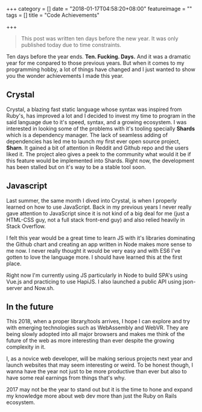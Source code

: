 +++
category = []
date = "2018-01-17T04:58:20+08:00"
featureimage = ""
tags = []
title = "Code Achievements"

+++
>  This post was written ten days before the new year. It was only published today due to time constraints.

Ten days before the year ends. **Ten. Fucking. Days.** And it was a dramatic year for me conpared to those previous years. But when it comes to my programming hobby, a lot of things have changed and I just wanted to show you the wonder achievements I made this year.

## Crystal
Crystal, a blazing fast static language whose syntax was inspired from Ruby's, has improved a lot and I decided to invest my time to program in the said language due to it's speed, syntax, and a growing ecosystem. I was interested in looking some of the problems with it's tooling specially **Shards** which is a dependency manager. The lack of seamless adding of dependencies has led me to launch  my first ever open source project, **Sharn**.
 It gained a bit of attention in Reddit and Github repo and the users liked it. The project aleo gives a peek to the community what would it be if this feature would be implemented into Shards. Right now, the development has been stalled but on it's way to be a stable tool soon.

## Javascript
Last summer, the same month I dived into Crystal, is when I properly learned on how to use JavaScript. Back in my previous years I never really gave attention to JavaScript since it is not kind of a big deal for me (just a HTML-CSS guy, not a full stack front-end guy) and also relied heavily in Stack Overflow.

I felt this year would be a great time to learn JS with it's libraries dominating the Github chart and creating an app written in Node makes more sense to me now. I never really thought it would be very easy and with ES6 I've gotten to love the language more. I should have learned this at the first place.

Right now I'm currently using JS particularly in Node to build SPA's using Vue.js and practicing to use HapiJS. I also launched a public API using json-server and Now.sh. 

## In the future
This 2018, when a proper library/tools arrives, I hope I can explore and try with emerging technologies such as WebAssembly and WebVR. They are being slowly adopted into all major browsers and makes me think of the future of the web as more interesting than ever despite the growing complexity in it.

I, as a novice web developer, will be making serious projects next year and launch websites that may seem interesting or weird. To be honest though, I wanna have the year not just to be more productive than ever but also to have some real earnings from things that's why.

2017 may not be the year to stand out but it is the time to hone and expand my knowledge more about web dev more than just the Ruby on Rails ecosystem.
